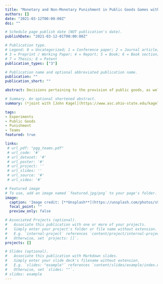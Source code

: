 ```yaml
---
title: "Monetary and Non-Monetary Punishment in Public Goods Games with Teams."
authors: []
date: "2021-03-12T00:00:00Z"
doi: ""

# Schedule page publish date (NOT publication's date).
publishDate: "2021-03-12-01T00:00:00Z"

# Publication type.
# Legend: 0 = Uncategorized; 1 = Conference paper; 2 = Journal article;
# 3 = Preprint / Working Paper; 4 = Report; 5 = Book; 6 = Book section;
# 7 = Thesis; 8 = Patent
publication_types: ["3"]

# Publication name and optional abbreviated publication name.
publication: ""
publication_short: ""

abstract: Decisions pertaining to the provision of public goods, as well as imposition of sanctions to curb free riding, are often undertaken by groups rather than individuals. We experimentally investigate the behavior of teams in a public goods game with costly/monetary and verbal/non-monetary punishment. Teams of two take part in a finitely repeated public goods game with and without punishment. Absent of punishment, we find that similar contribution levels across teams and individuals. We find that monetary punishment is effective in significantly raising contribution levels when decision makers are both teams and individuals, with teams nearly reaching the socially optimum level of maximum contributions. Non-monetary punishment is effective in raising contributions when decision makers are individuals. However, in sharp contrast to the above, behavior in teams appears to be unaffected under the threat of non-monetary punishment, with contributions declining sharply in the final periods of the experiment. We find no difference in Punishment behavior between teams and individuals under monetary punishment. However, net benefits are higher under monetary punishment (compared to non-monetary punishment) when DMs are teams. <br><br> (*joint with [John Kagel](https://www.asc.ohio-state.edu/kagel.4/) and Christina Gore*)

# Summary. An optional shortened abstract.
summary: (*joint with [John Kagel](https://www.asc.ohio-state.edu/kagel.4/) and Christina Gore*)<br><br> We investigate behavior in Public Goods Games under both monetary and non-monetary punishment options with teams of two as decision makers. We find that teams are  teams contribute significantly lower under non-monetary punishment, compared to monetary punishment.

tags:
- Experiments
- Public Goods
- Punishment
- Teams
featured: true

links:
 # url_pdf: "pgg_teams.pdf"
 # url_code: '#'
 # url_dataset: '#'
 # url_poster: '#'
 # url_project: ''
 # url_slides: ''
 # url_source: '#'
 # url_video: '#'

# Featured image
# To use, add an image named `featured.jpg/png` to your page's folder.
image:
  caption: 'Image credit: [**Unsplash**](https://unsplash.com/photos/s9CC2SKySJM)'
  focal_point: ""
  preview_only: false

# Associated Projects (optional).
#   Associate this publication with one or more of your projects.
#   Simply enter your project's folder or file name without extension.
#   E.g. `internal-project` references `content/project/internal-project/index.md`.
#   Otherwise, set `projects: []`.
projects: []

# Slides (optional).
#   Associate this publication with Markdown slides.
#   Simply enter your slide deck's filename without extension.
#   E.g. `slides: "example"` references `content/slides/example/index.md`.
#   Otherwise, set `slides: ""`.
# slides: example
---
```

